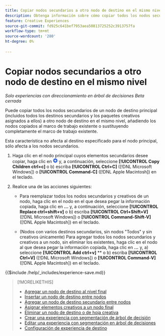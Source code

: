 ```yaml
---
title: Copiar nodos secundarios a otro nodo de destino en el mismo nivel
description: Obtenga información sobre cómo copiar todos los nodos secundarios de un nodo de destino principal a otro nodo de destino en el mismo nivel
feature: Creative Experiences
source-git-commit: fd925c641bef7953aea50813725252c3913757fa
workflow-type: tm+mt
source-wordcount: '280'
ht-degree: 0%

---
```


# Copiar nodos secundarios a otro nodo de destino en el mismo nivel

*Solo experiencias con direccionamiento en árbol de decisiones*
*Beta cerrada*

Puede copiar todos los nodos secundarios de un nodo de destino principal (incluidos todos los destinos secundarios y los paquetes creativos asignados a ellos) a otro nodo de destino en el mismo nivel, añadiendo los nodos copiados al marco de trabajo existente o sustituyendo completamente el marco de trabajo existente. <!-- Give the main use case or an example to explain. -->

Esta característica no afecta al destino especificado para el nodo principal, sólo afecta a los nodos secundarios.

<!-- 1. [ways to get to the decision tree] -->

1. Haga clic en el nodo principal cuyos elementos secundarios desee copiar, haga clic en ![Agregar](/help/creative/assets/add.png "Agregar") y, a continuación, seleccione **[!UICONTROL Copy Children ctrl+c]** o b\) escriba **[!UICONTROL Ctrl+C]** ([!DNL Microsoft Windows]) o **[!UICONTROL Command-C]** ([!DNL Apple Macintosh]) en el teclado.

1. Realice una de las acciones siguientes:

   * Para reemplazar todos los nodos secundarios y creativos de un nodo, haga clic en el nodo en el que desea pegar la información copiada, haga clic en **...** y, a continuación, seleccione **[!UICONTROL Replace ctrl+shift+v]** o b\) escriba **[!UICONTROL Ctrl+Shift+V]** ([!DNL Microsoft Windows]) o **[!UICONTROL Command-Shift-V]** ([!DNL Apple Macintosh]) en el teclado.

   * (Nodos con varios destinos secundarios, sin nodos &quot;Todos&quot; y sin creativos únicamente) Para agregar todos los nodos secundarios y creativos a un nodo, sin eliminar los existentes, haga clic en el nodo al que desea pegar la información copiada, haga clic en **...** y, a\) seleccione **[!UICONTROL Add ctrl+v]** ** o b\) escriba **[!UICONTROL Ctrl+V]** ([!DNL Microsoft Windows]) o **[!UICONTROL Command-V]** ([!DNL Apple Macintosh]) en el teclado.

<!--
1. (Optional) To save the experience, click **[!UICONTROL Save]**, and then do the following.
...

These formatted steps are inserted automatically from text in the following file in the _includes folder, which reused in multiple places.
-->

{{$include /help/_includes/experience-save.md}}

>[!MORELIKETHIS]
>
>* [Agregar un nodo de destino al nivel final](experience-target-node-add-final.md)
>* [Insertar un nodo de destino entre nodos](experience-target-node-add-inner.md)
>* [Agregar un nodo de destino secundario entre nodos](experience-target-node-add-sibling.md)
>* [Asignar elementos creativos a un nodo final](experience-assign-creative-bundles.md)
>* [Eliminar un nodo de destino o de hoja creativa](/help/creative/experiences/experience-target-node-delete.md)
>* [Crear una experiencia con segmentación de árbol de decisión](experience-create-targeting.md)
>* [Editar una experiencia con segmentación en árbol de decisiones](experience-edit-targeting.md)
>* [Configuración de experiencia de destino](experience-settings-targeting.md)
